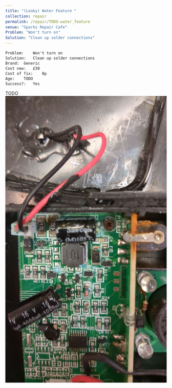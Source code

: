 ```yaml
---
title: "(Leaky) Water Feature "
collection: repair
permalink: /repair/TODO-water_feature
venue: "Sparks Repair Cafe"
Problem: "Won't turn on"
Solution: "Clean up solder connections"
---
```

```
Problem:    Won't turn on 
Solution:   Clean up solder connections 
Brand:  Generic 
Cost new:   £30 
Cost of fix:    0p 
Age:    TODO 
Success?:   Yes 
```
TODO
![](/images/repair_cafe/water_feature/water_feature_1.jpg)
